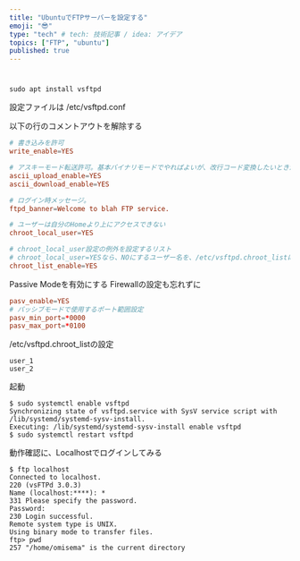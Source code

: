 ```yaml
---
title: "UbuntuでFTPサーバーを設定する"
emoji: "😎"
type: "tech" # tech: 技術記事 / idea: アイデア
topics: ["FTP", "ubuntu"]
published: true
---
```

# 

~~~shell
sudo apt install vsftpd
~~~
設定ファイルは
/etc/vsftpd.conf

以下の行のコメントアウトを解除する
~~~shell:/etc/vsftpd.conf
# 書き込みを許可
write_enable=YES

# アスキーモード転送許可。基本バイナリモードでやればよいが、改行コード変換したいときがあるかも。
ascii_upload_enable=YES
ascii_download_enable=YES

# ログイン時メッセージ。
ftpd_banner=Welcome to blah FTP service.

# ユーザーは自分のHomeより上にアクセスできない
chroot_local_user=YES

# chroot_local_user設定の例外を設定するリスト
# chroot_local_user=YESなら、NOにするユーザー名を、/etc/vsftpd.chroot_listに書いておく
chroot_list_enable=YES
~~~

Passive Modeを有効にする
Firewallの設定も忘れずに
~~~shell:/etc/vsftpd.conf
pasv_enable=YES
# パッシブモードで使用するポート範囲設定
pasv_min_port=*0000
pasv_max_port=*0100
~~~

/etc/vsftpd.chroot_listの設定
~~~shell:/etc/vsftpd.chroot_list
user_1
user_2
~~~

起動
~~~shell
$ sudo systemctl enable vsftpd
Synchronizing state of vsftpd.service with SysV service script with /lib/systemd/systemd-sysv-install.
Executing: /lib/systemd/systemd-sysv-install enable vsftpd
$ sudo systemctl restart vsftpd
~~~

動作確認に、Localhostでログインしてみる
~~~shell
$ ftp localhost
Connected to localhost.
220 (vsFTPd 3.0.3)
Name (localhost:****): *    
331 Please specify the password.
Password:
230 Login successful.
Remote system type is UNIX.
Using binary mode to transfer files.
ftp> pwd
257 "/home/omisema" is the current directory
~~~